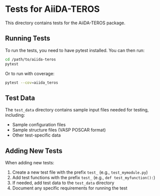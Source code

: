 # Tests for AiiDA-TEROS

This directory contains tests for the AiiDA-TEROS package.

## Running Tests

To run the tests, you need to have pytest installed. You can then run:

```bash
cd /path/to/aiida-teros
pytest
```

Or to run with coverage:

```bash
pytest --cov=aiida_teros
```

## Test Data

The `test_data` directory contains sample input files needed for testing, including:
- Sample configuration files
- Sample structure files (VASP POSCAR format)
- Other test-specific data

## Adding New Tests

When adding new tests:
1. Create a new test file with the prefix `test_` (e.g., `test_mymodule.py`)
2. Add test functions with the prefix `test_` (e.g., `def test_myfunction():`)
3. If needed, add test data to the `test_data` directory
4. Document any specific requirements for running the test